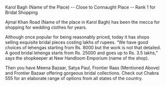 Karol Bagh (Name of the Place) -- Close to Connaught Place -- Rank 1 for Bridal Shopping

Ajmal Khan Road (Name of the place in Karol Bagh) has been the mecca for shopping for wedding clothes for years. 

Although once popular for being reasonably priced, today it has shops selling exquisite bridal pieces costing lakhs of rupees. 
“We have good choices of lehengas starting from Rs. 8000 but the work is not that detailed. A good bridal lehenga starts from Rs. 25000 and goes up to Rs. 3.5 lakhs,” says the shopkeeper at New Handloom Emporium (name of the shop). 

Then you have Meena Bazaar, Satya Paul, Frontier Raas (Mentioned Above) and Frontier Bazaar offering gorgeous bridal collections. Check out Chabra 555 for an elaborate range of options from all states of the country.
